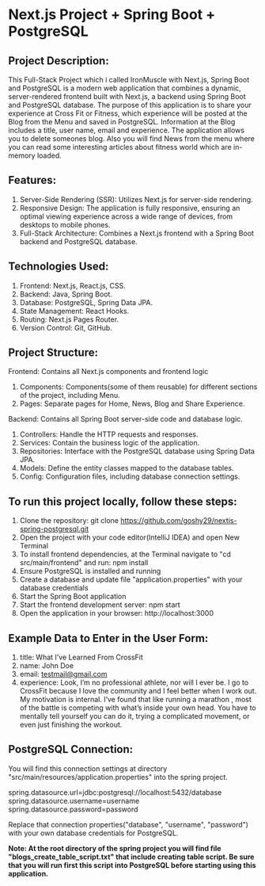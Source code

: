 # Next.js Project + Spring Boot + PostgreSQL
## Project Description:
This Full-Stack Project which i called IronMuscle with Next.js, Spring Boot and PostgreSQL is a modern web application that combines a dynamic, server-rendered frontend built with Next.js, a backend using Spring Boot and PostgreSQL database. Тhe purpose of this application is to share your experience at Cross Fit or Fitness, which experience will be posted at the Blog from the Menu and saved in PostgreSQL. Information at the Blog includes a title, user name, email and experience. The application allows you to delete someones blog. Also you will find News from the menu where you can read some interesting articles about fitness world which are in-memory loaded.

## Features:
1. Server-Side Rendering (SSR): Utilizes Next.js for server-side rendering.
2. Responsive Design: The application is fully responsive, ensuring an optimal viewing experience across a wide range of devices, from desktops to mobile phones.      
3. Full-Stack Architecture: Combines a Next.js frontend with a Spring Boot backend and PostgreSQL database.

## Technologies Used:
1. Frontend: Next.js, React.js, CSS.
2. Backend: Java, Spring Boot.
3. Database: PostgreSQL, Spring Data JPA.
4. State Management: React Hooks.
5. Routing: Next.js Pages Router.
6. Version Control: Git, GitHub.

## Project Structure:
Frontend: Contains all Next.js components and frontend logic
 1. Components: Components(some of them reusable) for different sections of the project, including Menu.
 2. Pages: Separate pages for Home, News, Blog and Share Experience.

Backend: Contains all Spring Boot server-side code and database logic.
 1. Controllers: Handle the HTTP requests and responses.
 2. Services: Contain the business logic of the application.
 3. Repositories: Interface with the PostgreSQL database using Spring Data JPA.
 4. Models: Define the entity classes mapped to the database tables.
 5. Config: Configuration files, including database connection settings.

## To run this project locally, follow these steps:
1. Clone the repository: git clone https://github.com/goshy29/nextjs-spring-postgresql.git 
2. Open the project with your code editor(IntelliJ IDEA) and open New Terminal
3. To install frontend dependencies, at the Terminal navigate to "cd src/main/frontend" and run: npm install
4. Ensure PostgreSQL is installed and running
5. Create a database and update file "application.properties" with your database credentials
6. Start the Spring Boot application 
7. Start the frontend development server: npm start
8. Open the application in your browser: http://localhost:3000

## Example Data to Enter in the User Form: 
1. title: What I’ve Learned From CrossFit
2. name: John Doe
3. email: testmail@gmail.com
4. experience: Look, I’m no professional athlete, nor will I ever be. I go to CrossFit because I love the community and I feel better when I work out. My motivation is internal. I’ve found that like running a marathon , most of the battle is competing with what’s inside your own head. You have to mentally tell yourself you can do it, trying a complicated movement, or even just finishing the workout.

## PostgreSQL Connection:
You will find this connection settings at directory "src/main/resources/application.properties" into the spring project.

spring.datasource.url=jdbc:postgresql://localhost:5432/database \
spring.datasource.username=username \
spring.datasource.password=password 

Replace that connection properties("database", "username", "password") with your own database credentials for PostgreSQL.

**Note: At the root directory of the spring project you will find file "blogs_create_table_script.txt" that include creating table script. Be sure that you will run first this script into PostgreSQL before starting using this application.**
